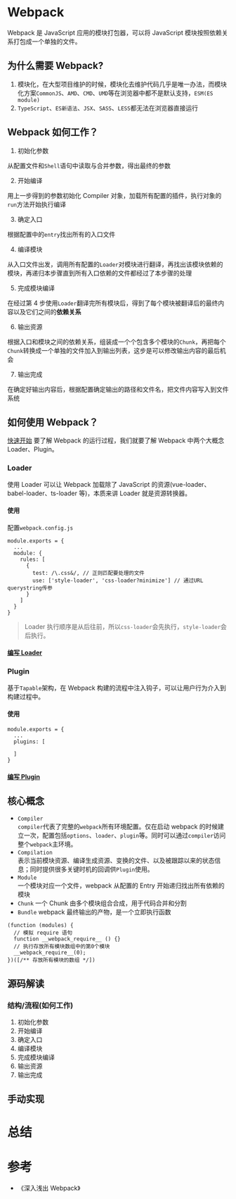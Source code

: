 # Webpack

Webpack 是 JavaScript 应用的模块打包器，可以将 JavaScript 模块按照依赖关系打包成一个单独的文件。

## 为什么需要 Webpack?

1. 模块化，在大型项目维护的时候，模块化去维护代码几乎是唯一办法，而模块化方案`CommonJS`、`AMD`、`CMD`、`UMD`等在浏览器中都不是默认支持，`ESM(ES module)`
2. `TypeScript`、`ES新语法`、`JSX`、`SASS`、`LESS`都无法在浏览器直接运行

## Webpack 如何工作？

1. 初始化参数

从配置文件和`Shell`语句中读取与合并参数，得出最终的参数

2. 开始编译

用上一步得到的参数初始化 Compiler 对象，加载所有配置的插件，执行对象的`run`方法开始执行编译

3. 确定入口

根据配置中的`entry`找出所有的入口文件

4. 编译模块

从入口文件出发，调用所有配置的`Loader`对模块进行翻译，再找出该模块依赖的模块，再递归本步骤直到所有入口依赖的文件都经过了本步骤的处理

5. 完成模块编译

在经过第 4 步使用`Loader`翻译完所有模块后，得到了每个模块被翻译后的最终内容以及它们之间的**依赖关系**

6. 输出资源

根据入口和模块之间的依赖关系，组装成一个个包含多个模块的`Chunk`，再把每个`Chunk`转换成一个单独的文件加入到输出列表，这步是可以修改输出内容的最后机会

7. 输出完成

在确定好输出内容后，根据配置确定输出的路径和文件名，把文件内容写入到文件系统

## 如何使用 Webpack？

[快速开始](./quickStart.md)
要了解 Webpack 的运行过程，我们就要了解 Webpack 中两个大概念 Loader、Plugin。

### Loader

使用 Loader 可以让 Webpack 加载除了 JavaScript 的资源(vue-loader、babel-loader、ts-loader 等)，本质来讲 Loader 就是资源转换器。

#### 使用

配置`webpack.config.js`

```
module.exports = {
  ...
  module: {
    rules: [
      {
        test: /\.css&/, // 正则匹配要处理的文件
        use: ['style-loader', 'css-loader?minimize'] // 通过URL querystring传参
      }
    ]
  }
}
```

> Loader 执行顺序是从后往前，所以`css-loader`会先执行，`style-loader`会后执行。

#### [编写 Loader](./编写Loader/index.md)

### Plugin

基于`Tapable`架构，在 Webpack 构建的流程中注入钩子，可以让用户行为介入到构建过程中。

#### 使用

```
module.exports = {
  ...
  plugins: [

  ]
}
```

#### [编写 Plugin](./编写Plugin/index.md)

## 核心概念

- `Compiler`  
  `compiler`代表了完整的`webpack`所有环境配置。仅在启动 webpack 的时候建立一次，配置包括`options`、`loader`、`plugin`等。同时可以通过`compiler`访问整个`webpack`主环境。
- `Compilation`  
  表示当前模块资源、编译生成资源、变换的文件、以及被跟踪以来的状态信息；同时提供很多关键时机的回调供`Plugin`使用。
- `Module`  
  一个模块对应一个文件，webpack 从配置的 Entry 开始递归找出所有依赖的模块
- `Chunk`
  一个 Chunk 由多个模块组合合成，用于代码合并和分割
- `Bundle`
  webpack 最终输出的产物，是一个立即执行函数

```
(function (modules) {
  // 模拟 require 语句
  function __webpack_require__ () {}
  // 执行存放所有模块数组中的第0个模块
  __webpack_require__(0);
})([/** 存放所有模块的数组 */])
```

## 源码解读

### 结构/流程(如何工作)

1. 初始化参数
2. 开始编译
3. 确定入口
4. 编译模块
5. 完成模块编译
6. 输出资源
7. 输出完成

## 手动实现

# 总结

# 参考

- 《深入浅出 Webpack》
